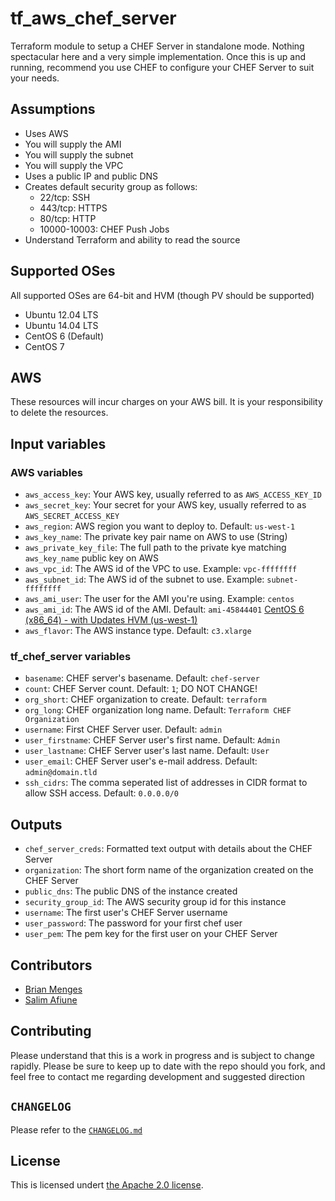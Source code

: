 # tf_aws_chef_server
Terraform module to setup a CHEF Server in standalone mode. Nothing spectacular here and a very simple implementation. Once this is up and running, recommend you use CHEF to configure your CHEF Server to suit your needs.

## Assumptions

* Uses AWS
* You will supply the AMI
* You will supply the subnet
* You will supply the VPC
* Uses a public IP and public DNS
* Creates default security group as follows:
  * 22/tcp: SSH
  * 443/tcp: HTTPS
  * 80/tcp: HTTP
  * 10000-10003: CHEF Push Jobs
* Understand Terraform and ability to read the source

## Supported OSes
All supported OSes are 64-bit and HVM (though PV should be supported)

* Ubuntu 12.04 LTS
* Ubuntu 14.04 LTS
* CentOS 6 (Default)
* CentOS 7

## AWS

These resources will incur charges on your AWS bill. It is your responsibility to delete the resources.

## Input variables

### AWS variables

* `aws_access_key`: Your AWS key, usually referred to as `AWS_ACCESS_KEY_ID`
* `aws_secret_key`: Your secret for your AWS key, usually referred to as `AWS_SECRET_ACCESS_KEY`
* `aws_region`: AWS region you want to deploy to. Default: `us-west-1`
* `aws_key_name`: The private key pair name on AWS to use (String)
* `aws_private_key_file`: The full path to the private kye matching `aws_key_name` public key on AWS
* `aws_vpc_id`: The AWS id of the VPC to use. Example: `vpc-ffffffff`
* `aws_subnet_id`: The AWS id of the subnet to use. Example: `subnet-ffffffff`
* `aws_ami_user`: The user for the AMI you're using. Example: `centos`
* `aws_ami_id`: The AWS id of the AMI. Default: `ami-45844401` [CentOS 6 (x86_64) - with Updates HVM (us-west-1)](https://aws.amazon.com/marketplace/pp/B00NQAYLWO)
* `aws_flavor`: The AWS instance type. Default: `c3.xlarge`

### tf_chef_server variables

* `basename`: CHEF server's basename. Default: `chef-server`
* `count`: CHEF Server count. Default: `1`; DO NOT CHANGE!
* `org_short`: CHEF organization to create. Default: `terraform`
* `org_long`: CHEF organization long name. Default: `Terraform CHEF Organization`
* `username`: First CHEF Server user. Default: `admin`
* `user_firstname`: CHEF Server user's first name. Default: `Admin`
* `user_lastname`: CHEF Server user's last name. Default: `User`
* `user_email`: CHEF Server user's e-mail address. Default: `admin@domain.tld`
* `ssh_cidrs`: The comma seperated list of addresses in CIDR format to allow SSH access. Default: `0.0.0.0/0`

## Outputs

* `chef_server_creds`: Formatted text output with details about the CHEF Server
* `organization`: The short form name of the organization created on the CHEF Server
* `public_dns`: The public DNS of the instance created
* `security_group_id`: The AWS security group id for this instance
* `username`: The first user's CHEF Server username
* `user_password`: The password for your first chef user
* `user_pem`: The pem key for the first user on your CHEF Server

## Contributors

* [Brian Menges](https://github.com/mengesb)
* [Salim Afiune](https://github.com/afiune)

## Contributing

Please understand that this is a work in progress and is subject to change rapidly. Please be sure to keep up to date with the repo should you fork, and feel free to contact me regarding development and suggested direction

## `CHANGELOG`

Please refer to the [`CHANGELOG.md`](CHANGELOG.md)

## License

This is licensed undert [the Apache 2.0 license](https://www.apache.org/licenses/LICENSE-2.0).

